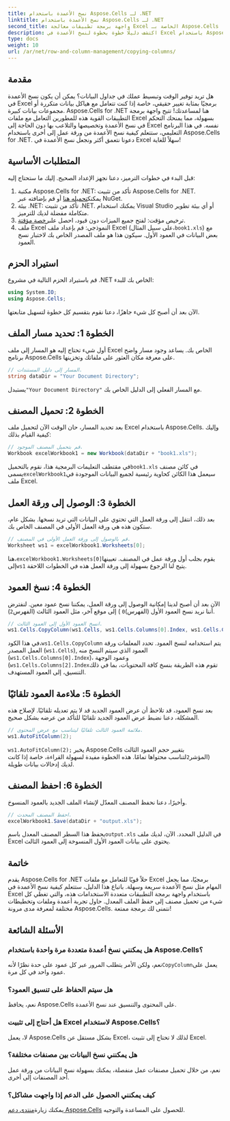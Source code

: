 ```yaml
---
title: نسخ الأعمدة باستخدام Aspose.Cells لـ .NET
linktitle: نسخ الأعمدة باستخدام Aspose.Cells لـ .NET
second_title: واجهة برمجة تطبيقات معالجة Excel الخاصة بـ Aspose.Cells .NET
description: اكتشف دليلًا خطوة بخطوة لنسخ الأعمدة في Excel باستخدام Aspose.Cells for .NET. قم بتبسيط مهام البيانات الخاصة بك من خلال الإرشادات الواضحة.
type: docs
weight: 10
url: /ar/net/row-and-column-management/copying-columns/
---
```

## مقدمة
هل تريد توفير الوقت وتبسيط عملك في جداول البيانات؟ يمكن أن يكون نسخ الأعمدة في Excel برمجيًا بمثابة تغيير حقيقي، خاصة إذا كنت تتعامل مع هياكل بيانات متكررة أو مجموعات بيانات كبيرة. Aspose.Cells for .NET هنا لمساعدتك! تتيح واجهة برمجة التطبيقات القوية هذه للمطورين التعامل مع ملفات Excel بسهولة، مما يمنحك التحكم في نسخ الأعمدة وتخصيصها والتلاعب بها دون الحاجة إلى Excel نفسه. في هذا البرنامج التعليمي، ستتعلم كيفية نسخ الأعمدة من ورقة عمل إلى أخرى باستخدام Aspose.Cells for .NET. 
دعونا نتعمق أكثر ونجعل نسخ الأعمدة في Excel سهلاً للغاية!
## المتطلبات الأساسية
قبل البدء في خطوات الترميز، دعنا نجهز الإعداد الصحيح. إليك ما ستحتاج إليه:
1.  مكتبة Aspose.Cells for .NET: تأكد من تثبيت Aspose.Cells for .NET. يمكنك[تحميله هنا](https://releases.aspose.com/cells/net/) أو قم بإضافته عبر NuGet.
2. بيئة .NET: تأكد من تثبيت .NET. يمكنك استخدام Visual Studio أو أي بيئة تطوير متكاملة مفضلة لديك للترميز.
3.  ترخيص مؤقت: لفتح جميع الميزات دون قيود، احصل على[رخصة مؤقتة](https://purchase.aspose.com/temporary-license/).
4. ملف Excel النموذجي: قم بإعداد ملف Excel (على سبيل المثال،`book1.xls`) مع بعض البيانات في العمود الأول. سيكون هذا هو ملف المصدر الخاص بك لاختبار نسخ العمود.
## استيراد الحزم
قم باستيراد الحزم التالية في مشروع .NET الخاص بك للبدء:
```csharp
using System.IO;
using Aspose.Cells;
```
الآن بعد أن أصبح كل شيء جاهزًا، دعنا نقوم بتقسيم كل خطوة لتسهيل متابعتها.
## الخطوة 1: تحديد مسار الملف
أول شيء تحتاج إليه هو المسار إلى ملف Excel الخاص بك. يساعد وجود مسار واضح برنامج Aspose.Cells على معرفة مكان العثور على ملفاتك وتخزينها.
```csharp
// المسار إلى دليل المستندات.
string dataDir = "Your Document Directory";
```
 يستبدل`"Your Document Directory"` مع المسار الفعلي إلى الدليل الخاص بك.
## الخطوة 2: تحميل المصنف
بعد تحديد المسار، حان الوقت الآن لتحميل ملف Excel باستخدام Aspose.Cells. وإليك كيفية القيام بذلك:
```csharp
// قم بتحميل المصنف الموجود.
Workbook excelWorkbook1 = new Workbook(dataDir + "book1.xls");
```
 في مقتطف التعليمات البرمجية هذا، نقوم بالتحميل`book1.xls` في كائن مصنف يسمى`excelWorkbook1`سيعمل هذا الكائن كحاوية رئيسية لجميع البيانات الموجودة في ملف Excel.
## الخطوة 3: الوصول إلى ورقة العمل
بعد ذلك، انتقل إلى ورقة العمل التي تحتوي على البيانات التي تريد نسخها. بشكل عام، ستكون هذه هي ورقة العمل الأولى في المصنف الخاص بك.
```csharp
// قم بالوصول إلى ورقة العمل الأولى في المصنف.
Worksheet ws1 = excelWorkbook1.Worksheets[0];
```
 هنا،`excelWorkbook1.Worksheets[0]`يقوم بجلب أول ورقة عمل في المصنف. تعيينها إلى`ws1` يتيح لنا الرجوع بسهولة إلى ورقة العمل هذه في الخطوات اللاحقة.
## الخطوة 4: نسخ العمود
 الآن بعد أن أصبح لدينا إمكانية الوصول إلى ورقة العمل، يمكننا نسخ عمود معين. لنفترض أننا نريد نسخ العمود الأول (الفهرس)`0` ) إلى موقع آخر، مثل العمود الثالث (الفهرس`2`).
```csharp
// انسخ العمود الأول إلى العمود الثالث.
ws1.Cells.CopyColumn(ws1.Cells, ws1.Cells.Columns[0].Index, ws1.Cells.Columns[2].Index);
```
 في هذا الكود،`ws1.Cells.CopyColumn` يتم استخدامه لنسخ العمود. تحدد المعلمات ورقة العمل المصدر (`ws1.Cells`), العمود الذي سيتم النسخ منه (`ws1.Cells.Columns[0].Index`)، وعمود الوجهة (`ws1.Cells.Columns[2].Index`تقوم هذه الطريقة بنسخ كافة المحتويات، بما في ذلك التنسيق، إلى العمود المستهدف.
## الخطوة 5: ملاءمة العمود تلقائيًا
بعد نسخ العمود، قد تلاحظ أن عرض العمود الجديد قد لا يتم تعديله تلقائيًا. لإصلاح هذه المشكلة، دعنا نضبط عرض العمود الجديد تلقائيًا للتأكد من عرضه بشكل صحيح.
```csharp
// ملائمة العمود الثالث تلقائيًا ليتناسب مع عرض المحتوى.
ws1.AutoFitColumn(2);
```
`ws1.AutoFitColumn(2);` يخبر Aspose.Cells بتغيير حجم العمود الثالث (المؤشر`2`لتناسب محتواها تمامًا. هذه الخطوة مفيدة لسهولة القراءة، خاصة إذا كانت لديك إدخالات بيانات طويلة.
## الخطوة 6: احفظ المصنف
وأخيرًا، دعنا نحفظ المصنف المعدّل لإنشاء الملف الجديد بالعمود المنسوخ. 
```csharp
// احفظ المصنف المحدث.
excelWorkbook1.Save(dataDir + "output.xls");
```
 يحفظ هذا السطر المصنف المعدل باسم`output.xls` في الدليل المحدد. الآن، لديك ملف Excel يحتوي على بيانات العمود الأول المنسوخة إلى العمود الثالث.
## خاتمة
يقدم Aspose.Cells for .NET حلاً قويًا للتعامل مع ملفات Excel برمجيًا، مما يجعل المهام مثل نسخ الأعمدة سريعة وسهلة. باتباع هذا الدليل، ستتعلم كيفية نسخ الأعمدة في Excel باستخدام واجهة برمجة التطبيقات متعددة الاستخدامات هذه، والتي تغطي كل شيء من تحميل مصنف إلى حفظ الملف المعدل. حاول تجربة أعمدة وملفات وتخطيطات مختلفة لمعرفة مدى مرونة Aspose.Cells. نتمنى لك برمجة ممتعة!
## الأسئلة الشائعة
### هل يمكنني نسخ أعمدة متعددة مرة واحدة باستخدام Aspose.Cells؟  
 نعم، ولكن الأمر يتطلب المرور عبر كل عمود على حدة نظرًا لأنه`CopyColumn`يعمل على عمود واحد في كل مرة. 
### هل سيتم الحفاظ على تنسيق العمود؟  
نعم، يحافظ Aspose.Cells على المحتوى والتنسيق عند نسخ الأعمدة.
### هل أحتاج إلى تثبيت Excel لاستخدام Aspose.Cells؟  
لا، يعمل Aspose.Cells بشكل مستقل عن Excel، لذلك لا تحتاج إلى تثبيت Excel.
### هل يمكنني نسخ البيانات بين مصنفات مختلفة؟  
نعم، من خلال تحميل مصنفات عمل منفصلة، يمكنك بسهولة نسخ البيانات من ورقة عمل أحد المصنفات إلى أخرى.
### كيف يمكنني الحصول على الدعم إذا واجهت مشاكل؟  
 يمكنك زيارة[منتدى دعم Aspose.Cells](https://forum.aspose.com/c/cells/9) للحصول على المساعدة والتوجيه.